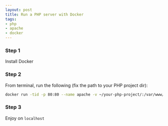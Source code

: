 ```yaml
---
layout: post
title: Run a PHP server with Docker
tags:
- php
- apache
- docker
---
```


### Step 1
Install Docker

### Step 2
From terminal, run the following (fix the path to your PHP project dir):
```bash
docker run -tid -p 80:80 --name apache -v ~/your-php-project/:/var/www/html nimmis/apache-php5
```

### Step 3
Enjoy on `localhost`
